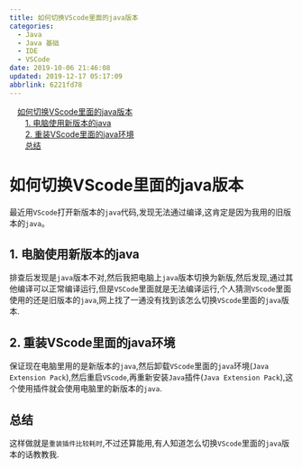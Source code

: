 ```yaml
---
title: 如何切换VScode里面的java版本
categories: 
  - Java
  - Java 基础
  - IDE
  - VSCode
date: 2019-10-06 21:46:08
updated: 2019-12-17 05:17:09
abbrlink: 6221fd78
---
```

<div id='my_toc'><a href="/blog/6221fd78/#如何切换VScode里面的java版本" class="header_1">如何切换VScode里面的java版本</a><br><a href="/blog/6221fd78/#1.-电脑使用新版本的java" class="header_2">1. 电脑使用新版本的java</a><br><a href="/blog/6221fd78/#2.-重装VScode里面的java环境" class="header_2">2. 重装VScode里面的java环境</a><br><a href="/blog/6221fd78/#总结" class="header_2">总结</a><br></div>
<style>.header_1{margin-left: 1em;}.header_2{margin-left: 2em;}.header_3{margin-left: 3em;}.header_4{margin-left: 4em;}.header_5{margin-left: 5em;}.header_6{margin-left: 6em;}</style>
<!--more-->
<script>if (navigator.platform.search('arm')==-1){document.getElementById('my_toc').style.display = 'none';}var e,p = document.getElementsByTagName('p');while (p.length>0) {e = p[0];e.parentElement.removeChild(e);}</script>

<!--end-->
# 如何切换VScode里面的java版本 #
最近用`VScode`打开新版本的`java`代码,发现无法通过编译,这肯定是因为我用的旧版本的`java`。
## 1. 电脑使用新版本的java ##
排查后发现是`java`版本不对,然后我把电脑上`java`版本切换为新版,然后发现,通过其他编译可以正常编译运行,但是`VSCode`里面就是无法编译运行,个人猜测`VScode`里面使用的还是旧版本的`java`,网上找了一通没有找到该怎么切换`VScode`里面的`java`版本.
## 2. 重装VScode里面的java环境 ##
保证现在电脑里用的是新版本的`java`,然后卸载`VScode`里面的`java`环境(`Java Extension Pack`),然后重启`VScode`,再重新安装`Java`插件(`Java Extension Pack`),这个使用插件就会使用电脑里的新版本的`java`.
## 总结 ##
这样做就是`重装插件比较耗时`,不过还算能用,有人知道怎么切换`VScode`里面的`java`版本的话教教我.
